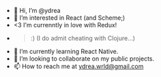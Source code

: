 - 👋 Hi, I’m @ydrea
- 👀 I’m interested in React (and Scheme;)
- <3 I'm currenntly in love with Redux!
- >:) (I do admit cheating with Clojure...)
- 🌱 I’m currently learning React Native.
- 💞️ I’m looking to collaborate on my public projects.
- 📫 How to reach me at ydrea.wrld@gmail.com

<!---
ydrea/ydrea is a ✨ special ✨ repository because its `README.md` (this file) appears on your GitHub profile.
You can click the Preview link to take a look at your changes.
--->
